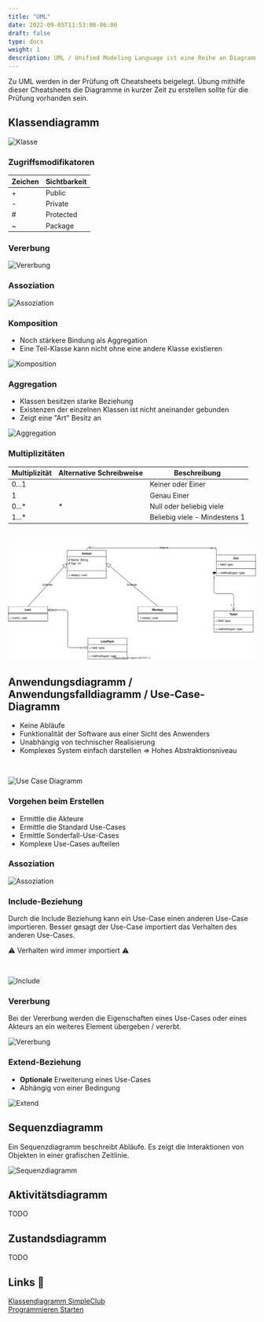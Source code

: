 ```yaml
---
title: "UML"
date: 2022-09-05T11:53:00-06:00
draft: false
type: docs
weight: 1
description: UML / Unified Modeling Language ist eine Reihe an Diagrammen für die Planung von Software-Projekten. Einige der Diagramme können auch in weiteren Szenarien verwendet werden.
---
```


Zu UML werden in der Prüfung oft Cheatsheets beigelegt. Übung mithilfe dieser Cheatsheets die Diagramme in kurzer Zeit zu erstellen sollte für die Prüfung vorhanden sein.

## Klassendiagramm

![Klasse](./Klassendiagramm/UML-Klasse.svg)

### Zugriffsmodifikatoren

| Zeichen | Sichtbarkeit |
| ------- | ------------ |
| +       | Public       |
| -       | Private      |
| #       | Protected    |
| ~       | Package      |

### Vererbung

![Vererbung](./Klassendiagramm/UML-Vererbung.svg)

### Assoziation

![Assoziation](./Klassendiagramm/UML-Assoziation.svg)

### Komposition

- Noch stärkere Bindung als Aggregation
- Eine Teil-Klasse kann nicht ohne eine andere Klasse existieren

![Komposition](./Klassendiagramm/UML-Komposition.svg)

### Aggregation

- Klassen besitzen starke Beziehung
- Existenzen der einzelnen Klassen ist nicht aneinander gebunden
- Zeigt eine "Art" Besitz an

![Aggregation](./Klassendiagramm/UML-Aggregation.svg)

### Multiplizitäten

| Multiplizität | Alternative Schreibweise | Beschreibung                  |
| ------------- | ------------------------ | ----------------------------- |
| 0...1         |                          | Keiner oder Einer             |
| 1             |                          | Genau Einer                   |
| 0...\*        | \*                       | Null oder beliebig viele      |
| 1...\*        |                          | Beliebig viele - Mindestens 1 |

<br>

![Multiplizitäten](./Klassendiagramm/UML-Multiplizitäten.svg)

## Anwendungsdiagramm / Anwendungsfalldiagramm / Use-Case-Diagramm

- Keine Abläufe
- Funktionalität der Software aus einer Sicht des Anwenders
- Unabhängig von technischer Realisierung
- Komplexes System einfach darstellen => Hohes Abstraktionsniveau

<br>

![Use Case Diagramm](./Use-Case-Diagramm/Use-Case-Diagramm-General.svg)

### Vorgehen beim Erstellen

- Ermittle die Akteure
- Ermittle die Standard Use-Cases
- Ermittle Sonderfall-Use-Cases
- Komplexe Use-Cases aufteilen

### Assoziation

![Assoziation](./Use-Case-Diagramm/Use-Case-Diagramm-Assoziation.svg)

### Include-Beziehung

Durch die Include Beziehung kann ein Use-Case einen anderen Use-Case importieren. Besser gesagt der Use-Case importiert das Verhalten des anderen Use-Cases.

⚠️ Verhalten wird immer importiert ⚠️

<br>

![Include](./Use-Case-Diagramm/Use-Case-Diagramm-Include.svg)

### Vererbung

Bei der Vererbung werden die Eigenschaften eines Use-Cases oder eines Akteurs an ein weiteres Element übergeben / vererbt.

![Vererbung](./Use-Case-Diagramm/Use-Case-Diagramm-Vererbung.svg)

### Extend-Beziehung

- **Optionale** Erweiterung eines Use-Cases
- Abhängig von einer Bedingung

![Extend](./Use-Case-Diagramm/Use-Case-Diagramm-Extend.svg)

## Sequenzdiagramm

Ein Sequenzdiagramm beschreibt Abläufe. Es zeigt die Interaktionen von Objekten in einer grafischen Zeitlinie.

![Sequenzdiagramm](./Sequenzdiagramm/UML-Sequenzdiagramm.svg)

## Aktivitätsdiagramm

TODO

## Zustandsdiagramm

TODO

## Links 🔗

[Klassendiagramm SimpleClub](https://www.youtube.com/watch?v=zzwUH3vbNkc)  
[Programmieren Starten](https://www.youtube.com/playlist?list=PL_pqkvxZ6ho05rbgNaakWmxFmT9qEXzIo)
